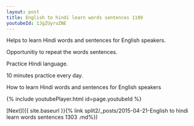 ```yaml
---
layout: post
title: English to hindi learn words sentences 1189 
youtubeId: 1JgZUyruZNE
---
```

 
 
Helps to learn Hindi words and sentences for English speakers.

Opportunitiy to repeat the words sentences. 

Practice Hindi language. 
 
10 minutes practice every day. 
 
How to learn Hindi words and sentences for English speakers 
 
{% include youtubePlayer.html id=page.youtubeId %}
 
 
[Next]({{ site.baseurl }}{% link  split2/_posts/2015-04-21-English to hindi learn words sentences 1303 .md%})
 
